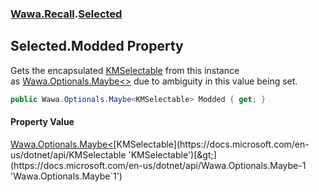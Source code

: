 ### [Wawa.Recall](Wawa.Recall.md 'Wawa.Recall').[Selected](Selected.md 'Wawa.Recall.Selected')

## Selected.Modded Property

Gets the encapsulated [KMSelectable](https://docs.microsoft.com/en-us/dotnet/api/KMSelectable 'KMSelectable') from this instance  
as [Wawa.Optionals.Maybe&lt;&gt;](https://docs.microsoft.com/en-us/dotnet/api/Wawa.Optionals.Maybe-1 'Wawa.Optionals.Maybe`1') due to ambiguity in this value being set.

```csharp
public Wawa.Optionals.Maybe<KMSelectable> Modded { get; }
```

#### Property Value
[Wawa.Optionals.Maybe&lt;](https://docs.microsoft.com/en-us/dotnet/api/Wawa.Optionals.Maybe-1 'Wawa.Optionals.Maybe`1')[KMSelectable](https://docs.microsoft.com/en-us/dotnet/api/KMSelectable 'KMSelectable')[&gt;](https://docs.microsoft.com/en-us/dotnet/api/Wawa.Optionals.Maybe-1 'Wawa.Optionals.Maybe`1')